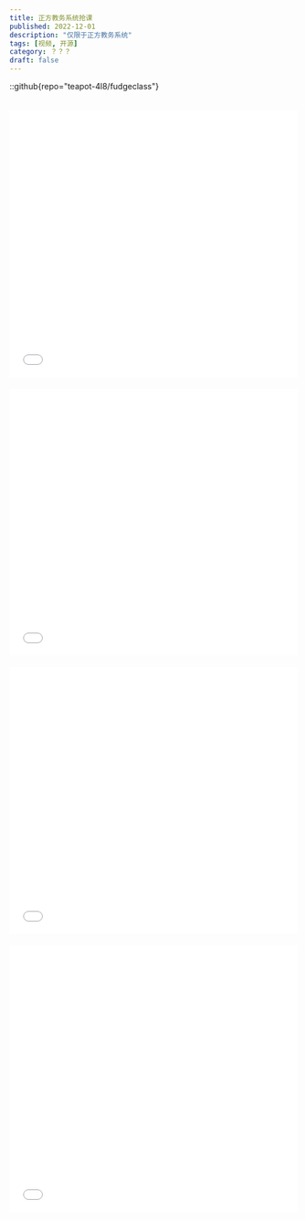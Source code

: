 ```yaml
---
title: 正方教务系统抢课
published: 2022-12-01
description: "仅限于正方教务系统"
tags: [视频, 开源]
category: ？？？
draft: false
---
```


::github{repo="teapot-4l8/fudgeclass"}



<iframe width="100%" height="468" src="//player.bilibili.com/player.html?bvid=BV1ER4y1Y7H2&p=1" scrolling="no" border="0" frameborder="no" framespacing="0" allowfullscreen="true" style="margin-bottom: 20px; margin-top: 20px"> </iframe>




<iframe width="100%" height="468" src="//player.bilibili.com/player.html?bvid=BV1nG4y1K7XL&p=1" scrolling="no" border="0" frameborder="no" framespacing="0" allowfullscreen="true" style="margin-bottom: 20px"> </iframe>




<iframe width="100%" height="468" src="//player.bilibili.com/player.html?bvid=BV193411X7Ff&p=1" scrolling="no" border="0" frameborder="no" framespacing="0" allowfullscreen="true" style="margin-bottom: 20px"> </iframe>


<iframe width="100%" height="468" src="//player.bilibili.com/player.html?bvid=BV1pR4y1v7Lm&p=1" scrolling="no" border="0" frameborder="no" framespacing="0" allowfullscreen="true" style="margin-bottom: 20px"> </iframe>



